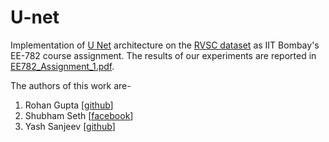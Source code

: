 # U-net
Implementation of <a href="https://lmb.informatik.uni-freiburg.de/people/ronneber/u-net/">U Net</a> architecture on the <a href="http://rvsc.projets.litislab.fr/">RVSC dataset</a> as IIT Bombay's EE-782 course assignment. The results of our experiments are reported in 
<a href="https://github.com/cybershiptrooper/U-net/blob/main/EE782_Assignment_1.pdf">EE782_Assignment_1.pdf</a>.

The authors of this work are-
1. Rohan Gupta [<a href="https://github.com/cybershiptrooper">github</a>]
2. Shubham Seth [<a href="https://www.facebook.com/shubham.seth.56">facebook</a>]
3. Yash Sanjeev [<a href="https://github.com/sanjivyash">github</a>]
